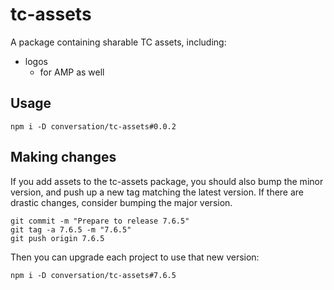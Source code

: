 # tc-assets

A package containing sharable TC assets, including:

- logos
  - for AMP as well

## Usage

```
npm i -D conversation/tc-assets#0.0.2
```

## Making changes

If you add assets to the tc-assets package, you should also bump the minor version, and push up a new tag matching the latest version. If there are drastic changes, consider bumping the major version.

```
git commit -m "Prepare to release 7.6.5"
git tag -a 7.6.5 -m "7.6.5"
git push origin 7.6.5
```

Then you can upgrade each project to use that new version:
```
npm i -D conversation/tc-assets#7.6.5
```
